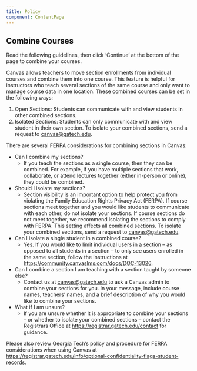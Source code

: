 ```yaml
---
title: Policy
component: ContentPage
---
```


## Combine Courses

Read the following guidelines, then click ‘Continue’ at the bottom of the page to combine your courses.

Canvas allows teachers to move section enrollments from individual courses and combine them into one course. This feature is helpful for instructors who teach several sections of the same course and only want to manage course data in one location. These combined courses can be set in the following ways:

1.  Open Sections: Students can communicate with and view students in other combined sections.
2.  Isolated Sections: Students can only communicate with and view student in their own section. To isolate your combined sections, send a request to canvas@gatech.edu.

There are several FERPA considerations for combining sections in Canvas:

- Can I combine my sections?
  - If you teach the sections as a single course, then they can be combined. For example, if you have multiple sections that work, collaborate, or attend lectures together (either in-person or online), they could be combined.
- Should I isolate my sections?
  - Section visibility is an important option to help protect you from violating the Family Education Rights Privacy Act (FERPA). If course sections meet together and you would like students to communicate with each other, do not isolate your sections. If course sections do not meet together, we recommend isolating the sections to comply with FERPA. This setting affects all combined sections. To isolate your combined sections, send a request to canvas@gatech.edu.
- Can I isolate a single student in a combined course?
  - Yes. If you would like to limit individual users in a section – as opposed to all students in a section – to only see users enrolled in the same section, follow the instructions at https://community.canvaslms.com/docs/DOC-13026.
- Can I combine a section I am teaching with a section taught by someone else?
  - Contact us at canvas@gatech.edu to ask a Canvas admin to combine your sections for you. In your message, include course names, teachers’ names, and a brief description of why you would like to combine your sections.
- What if I am unsure?
  - If you are unsure whether it is appropriate to combine your sections – or whether to isolate your combined sections – contact the Registrars Office at https://registrar.gatech.edu/contact for guidance.

Please also review Georgia Tech’s policy and procedure for FERPA considerations when using Canvas at https://registrar.gatech.edu/info/optional-confidentiality-flags-student-records.
